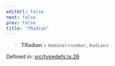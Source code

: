 ```yaml
---
editUrl: false
next: false
prev: false
title: "TRadian"
---
```


> **TRadian** = `Nominal`\<`number`, `Radian`\>

Defined in: [src/typedefs.ts:26](https://github.com/fabricjs/fabric.js/blob/977f797255d8c56b5b68360b0d45bed33697d2e8/src/typedefs.ts#L26)
